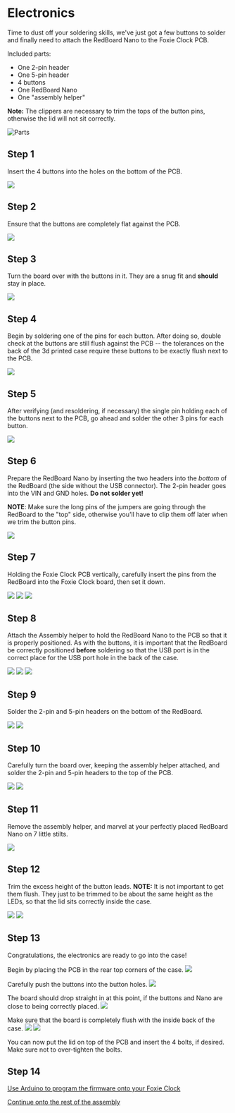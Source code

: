 # Electronics

Time to dust off your soldering skills, we've just got a few buttons to solder and finally need to attach the RedBoard Nano to the Foxie Clock PCB. 

Included parts:
* One 2-pin header
* One 5-pin header
* 4 buttons
* One RedBoard Nano
* One "assembly helper"

**Note:** The clippers are necessary to trim the tops of the button pins, otherwise the lid will not sit correctly.

![Parts](/images/assembly_step0.jpg)

## Step 1

Insert the 4 buttons into the holes on the bottom of the PCB.

![](/images/assembly_step1.jpg)

## Step 2

Ensure that the buttons are completely flat against the PCB.

![](/images/assembly_step2.jpg)

## Step 3

Turn the board over with the buttons in it. They are a snug fit and **should** stay in place.

![](/images/assembly_step3.jpg)

## Step 4

Begin by soldering one of the pins for each button. After doing so, double check at the buttons are still flush against the PCB -- the tolerances on the back of the 3d printed case require these buttons to be exactly flush next to the PCB. 

![](/images/assembly_step4.jpg)

## Step 5

After verifying (and resoldering, if necessary) the single pin holding each of the buttons next to the PCB, go ahead and solder the other 3 pins for each button.

![](/images/assembly_step5.jpg)

## Step 6

Prepare the RedBoard Nano by inserting the two headers into the *bottom* of the RedBoard (the side without the USB connector). The 2-pin header goes into the VIN and GND holes. **Do not solder yet!**

**NOTE**: Make sure the long pins of the jumpers are going through the RedBoard to the "top" side, otherwise you'll have to clip them off later when we trim the button pins.

![](/images/assembly_step6.jpg)

## Step 7

Holding the Foxie Clock PCB vertically, carefully insert the pins from the RedBoard into the Foxie Clock board, then set it down.

![](/images/assembly_step7a.jpg)
![](/images/assembly_step7b.jpg)
![](/images/assembly_step7c.jpg)

## Step 8

Attach the Assembly helper to hold the RedBoard Nano to the PCB so that it is properly positioned. As with the buttons, it is important that the RedBoard be correctly positioned **before** soldering so that the USB port is in the correct place for
the USB port hole in the back of the case.

![](/images/assembly_step8a.jpg)
![](/images/assembly_step8b.jpg)
![](/images/assembly_step8c.jpg)

## Step 9

Solder the 2-pin and 5-pin headers on the bottom of the RedBoard.

![](/images/assembly_step9a.jpg)
![](/images/assembly_step9b.jpg)

## Step 10

Carefully turn the board over, keeping the assembly helper attached, and solder the 2-pin and 5-pin headers to the top of the PCB.

![](/images/assembly_step10a.jpg)
![](/images/assembly_step10b.jpg)

## Step 11

Remove the assembly helper, and marvel at your perfectly placed RedBoard Nano on 7 little stilts.

![](/images/assembly_step11.jpg)

## Step 12

Trim the excess height of the button leads. **NOTE:** It is not important to get them flush. They just to be trimmed to be about the same height as the LEDs, so that the lid sits correctly inside the case. 

![](/images/assembly_step12a.jpg)
![](/images/assembly_step12b.jpg)

## Step 13

Congratulations, the electronics are ready to go into the case!

Begin by placing the PCB in the rear top corners of the case.
![](/images/assembly_step13a.jpg)

Carefully push the buttons into the button holes.
![](/images/assembly_step13b.jpg)

The board should drop straight in at this point, if the buttons and Nano are close to being correctly placed.
![](/images/assembly_step13c.jpg)

Make sure that the board is completely flush with the inside back of the case.
![](/images/assembly_step13d.jpg)
![](/images/assembly_step13e.jpg)

You can now put the lid on top of the PCB and insert the 4 bolts, if desired. Make sure not to over-tighten the bolts.

## Step 14

[Use Arduino to program the firmware onto your Foxie Clock](INSTALLING.md)

[Continue onto the rest of the assembly](ASSEMBLY.md)
